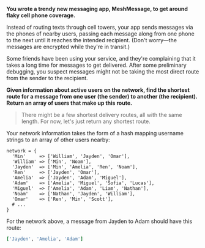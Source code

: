 **You wrote a trendy new messaging app, MeshMessage, to get around flaky cell phone coverage.**

Instead of routing texts through cell towers, your app sends messages via the phones of nearby users, passing each message along from one phone to the next until it reaches the intended recipient. (Don't worry—the messages are encrypted while they're in transit.)

Some friends have been using your service, and they're complaining that it takes a long time for messages to get delivered. After some preliminary debugging, you suspect messages might not be taking the most direct route from the sender to the recipient.

**Given information about active users on the network, find the shortest route for a message from one user (the sender) to another (the recipient). Return an array of users that make up this route.**

> There might be a few shortest delivery routes, all with the same length. For now, let's just return any shortest route.

Your network information takes the form of a hash mapping username strings to an array of other users nearby:

```
network = {
  'Min'     => ['William', 'Jayden', 'Omar'],
  'William' => ['Min', 'Noam'],
  'Jayden'  => ['Min', 'Amelia', 'Ren', 'Noam'],
  'Ren'     => ['Jayden', 'Omar'],
  'Amelia'  => ['Jayden', 'Adam', 'Miguel'],
  'Adam'    => ['Amelia', 'Miguel', 'Sofia', 'Lucas'],
  'Miguel'  => ['Amelia', 'Adam', 'Liam', 'Nathan'],
  'Noam'    => ['Nathan', 'Jayden', 'William'],
  'Omar'    => ['Ren', 'Min', 'Scott'],
  # ...
}
```

For the network above, a message from Jayden to Adam should have this route:

```ruby
['Jayden', 'Amelia', 'Adam']
```
